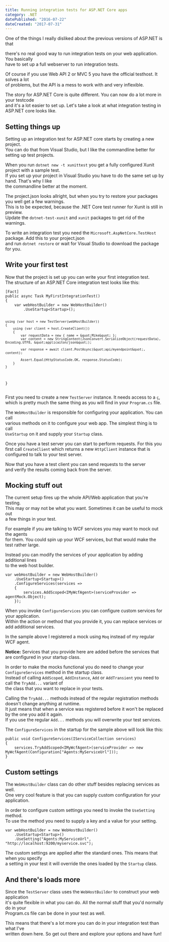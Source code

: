 ```yaml
---
title: Running integration tests for ASP.NET Core apps
category: .NET
datePublished: "2016-07-22"
dateCreated: "2017-07-31"
---
```


<!--kg-card-begin: markdown--><p>One of the things I really disliked about the previous versions of ASP.NET is that<br>

there's no real good way to run integration tests on your web application. You basically<br>
have to set up a full webserver to run integration tests.</p>

<p>Of course if you use Web API 2 or MVC 5 you have the official testhost. It solves a lot<br>
of problems, but the API is a mess to work with and very inflexible.</p>
<p>The story for ASP.NET Core is quite different. You can now do a lot more in your testcode<br>
and it's a lot easier to set up. Let's take a look at what integration testing in ASP.NET core looks like.</p>
<!-- more -->
<h2 id="settingthingsup">Setting things up</h2>
<p>Setting up an integration test for ASP.NET core starts by creating a new project.<br>
You can do that from Visual Studio, but I like the commandline better for setting up test projects.</p>
<p>When you run <code>dotnet new -t xunittest</code> you get a fully configured Xunit project with a sample test.<br>
If you set up your project in Visual Studio you have to do the same set up by hand. That's why I like<br>
the commandline better at the moment.</p>
<p>The project.json looks allright, but when you try to restore your packages you well get a few warnings.<br>
This is to be expected, because the .NET Core test runner for Xunit is still in preview.<br>
Update the <code>dotnet-test-xunit</code> and <code>xunit</code> packages to get rid of the warnings.</p>
<p>To write an integration test you need the <code>Microsoft.AspNetCore.TestHost</code> package. Add this to your project.json<br>
and run <code>dotnet restore</code> or wait for Visual Studio to download the package for you.</p>
<h2 id="writeyourfirsttest">Write your first test</h2>
<p>Now that the project is set up you can write your first integration test.<br>
The structure of an ASP.NET Core integration test looks like this:</p>
<pre><code class="language-csharp">[Fact]
public async Task MyFirstIntegrationTest()
{
    var webHostBuilder = new WebHostBuilder()
        .UseStartup&lt;Startup&gt;();

    using (var host = new TestServer(webHostBuilder))
    {
        using (var client = host.CreateClient())
        {
            var requestData = new { name = &quot;Mike&quot; };
            var content = new StringContent(JsonConvert.SerializeObject(requestData), Encoding.UTF8, &quot;applicaiton/json&quot;);

            var response = await client.PostAsync(&quot;api/myendpoint&quot;, content);

            Assert.Equal(HttpStatusCode.OK, response.StatusCode);
        }
    }

}
</code></pre>

<p>First you need to create a new <code>TestServer</code> instance. It needs access to a <code>ç</code>,<br>
which is pretty much the same thing as you will find in your <code>Program.cs</code> file.</p>
<p>The <code>WebHostBuilder</code> is responsible for configuring your application. You can call<br>
various methods on it to configure your web app. The simplest thing is to call<br>
<code>UseStartup</code> on it and supply your <code>Startup</code> class.</p>
<p>Once you have a test server you can start to perform requests. For this you<br>
first call <code>CreateClient</code> which returns a new <code>HttpClient</code> instance that is<br>
configured to talk to your test server.</p>
<p>Now that you have a test client you can send requests to the server<br>
and verify the results coming back from the server.</p>
<h2 id="mockingstuffout">Mocking stuff out</h2>
<p>The current setup fires up the whole API/Web application that you're testing.<br>
This may or may not be what you want. Sometimes it can be useful to mock out<br>
a few things in your test.</p>
<p>For example if you are talking to WCF services you may want to mock out the agents<br>
for them. You could spin up your WCF services, but that would make the test rather large.</p>
<p>Instead you can modify the services of your application by adding additional lines<br>
to the web host builder.</p>
<pre><code class="language-csharp">var webHostBuilder = new WebHostBuilder()
    .UseStartup&lt;Startup&gt;()
    .ConfigureServices(services =&gt;
    {
        services.AddScoped&lt;IMyWcfAgent&gt;(serviceProvider =&gt; agentMock.Object);
    });
</code></pre>
<p>When you invoke <code>ConfigureServices</code> you can configure custom services for your application.<br>
Within the action or method that you provide it, you can replace services or add additional services.</p>
<p>In the sample above I registered a mock using <code>Moq</code> instead of my regular WCF agent.</p>
<p><strong>Notice:</strong> Services that you provide here are added before the services that are configured in your startup class.</p>
<p>In order to make the mocks functional you do need to change your <code>ConfigureServices</code> method in the startup class.<br>
Instead of calling <code>AddScoped</code>, <code>AddInstance</code>, <code>Add</code> or <code>AddTransient</code> you need to call the <code>TryAdd...</code> variant of<br>
the class that you want to replace in your tests.</p>
<p>Calling the <code>TryAdd...</code> methods instead of the regular registration methods doesn't change anything at runtime.<br>
It just means that when a service was registered before it won't be replaced by the one you add it again.<br>
If you use the regular <code>Add...</code> methods you will overwrite your test services.</p>
<p>The <code>ConfigureServices</code> in the startup for the sample above will look like this:</p>
<pre><code class="language-csharp">public void ConfigureServices(IServiceCollection services)
{
    services.TryAddScoped&lt;IMyWcfAgent&gt;(serviceProvider =&gt; new MyWcfAgent(Configuration[&quot;Agents:MyServiceUrl&quot;]));
}
</code></pre>
<h2 id="customsettings">Custom settings</h2>
<p>The <code>WebHostBuilder</code> class can do other stuff besides replacing services as well.<br>
One very cool feature is that you can supply custom configuration for your application.</p>
<p>In order to configure custom settings you need to invoke the <code>UseSetting</code> method.<br>
To use the method you need to supply a key and a value for your setting.</p>
<pre><code class="language-csharp">var webHostBuilder = new WebHostBuilder()
    .UseStartup&lt;Startup&gt;()
    .UseSetting(&quot;Agents:MyServiceUrl&quot;, &quot;http://localhost:9200/myservice.svc&quot;);
</code></pre>
<p>The custom settings are applied after the standard ones. This means that when you specify<br>
a setting in your test it will override the ones loaded by the <code>Startup</code> class.</p>
<h2 id="andtheresloadsmore">And there's loads more</h2>
<p>Since the <code>TestServer</code> class uses the <code>WebHostBuilder</code> to construct your web application<br>
it's quite flexible in what you can do. All the normal stuff that you'd normally do in your<br>
Program.cs file can be done in your test as well.</p>
<p>This means that there's a lot more you can do in your integration test than what I've<br>
written down here. So get out there and explore your options and have fun!</p>
<!--kg-card-end: markdown-->
